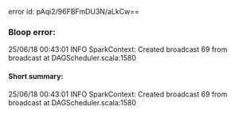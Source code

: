 error id: pAqi2/96FBFmDU3N/aLkCw==
### Bloop error:

25/06/18 00:43:01 INFO SparkContext: Created broadcast 69 from broadcast at DAGScheduler.scala:1580
#### Short summary: 

25/06/18 00:43:01 INFO SparkContext: Created broadcast 69 from broadcast at DAGScheduler.scala:1580